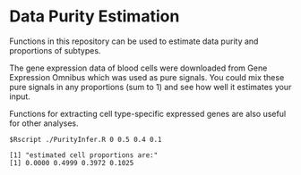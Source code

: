 # Data Purity Estimation

Functions in this repository can be used to estimate data purity and proportions of subtypes.

The gene expression data of blood cells were downloaded from Gene Expression Omnibus which was used as pure signals. You could mix these pure signals in any proportions (sum to 1) and see how well it estimates your input.

Functions for extracting cell type-specific expressed genes are also useful for other analyses.

```
$Rscript ./PurityInfer.R 0 0.5 0.4 0.1

[1] "estimated cell proportions are:"
[1] 0.0000 0.4999 0.3972 0.1025
```
